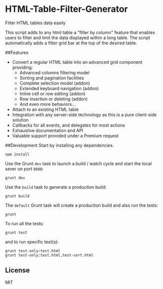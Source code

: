 HTML-Table-Filter-Generator
===========================

Filter HTML tables data easily

This script adds to any html table a "filter by column" feature that enables
users to filter and limit the data displayed within a long table. The script
automatically adds a filter grid bar at the top of the desired table.

##Features

* Convert a regular HTML table into an advanced grid component providing:
    * Advanced columns filtering model
    * Sorting and pagination facilities
    * Complete selection model (addon)
    * Extended keyboard navigation (addon)
    * Inline cell or row editing (addon)
    * Row insertion or deleting (addon)
    * And even more behaviors...
* Attach to an existing HTML table
* Integration with any server-side technology as this is a pure client-side
solution
* Callbacks for all events, and delegates for most actions
* Exhaustive documentation and API
* Valuable support provided under a Premium request

##Development
Start by installing any dependencies.

```shell
npm install
```
Use the Grunt ``dev`` task to launch a build / watch cycle and start the local
sever on port ``8080``:

```shell
grunt dev
```

Use the ``build`` task to generate a production build:

```shell
grunt build
```

The ``default`` Grunt task will create a production build and also run the
tests:

```shell
grunt
```

To run all the tests:

```shell
grunt test
```

and to run specific test(s):

```shell
grunt test-only:test.html
grunt test-only:test.html,test-sort.html
```

## License

MIT

